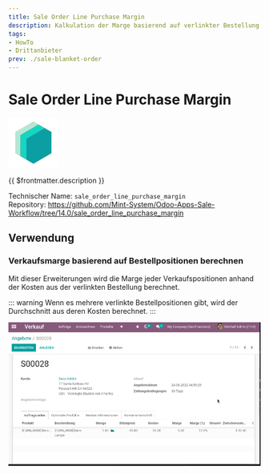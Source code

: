 ```yaml
---
title: Sale Order Line Purchase Margin
description: Kalkulation der Marge basierend auf verlinkter Bestellung.
tags:
- HowTo
- Drittanbieter
prev: ./sale-blanket-order
---
```

# Sale Order Line Purchase Margin
![icon_oms_box](attachments/icons_odoo_mint_system.png)

{{ $frontmatter.description }}

Technischer Name: `sale_order_line_purchase_margin`\
Repository: <https://github.com/Mint-System/Odoo-Apps-Sale-Workflow/tree/14.0/sale_order_line_purchase_margin>

## Verwendung

### Verkaufsmarge basierend auf Bestellpositionen berechnen

Mit dieser Erweiterungen wird die Marge jeder Verkaufspositionen anhand der Kosten aus der verlinkten Bestellung berechnet.

::: warning
Wenn es mehrere verlinkte Bestellpositionen gibt, wird der Durchschnitt aus deren Kosten berechnet.
:::

![Sale Order Line Purchase Margin](attachments/Sale%20Order%20Line%20Purchase%20Margin.gif)
